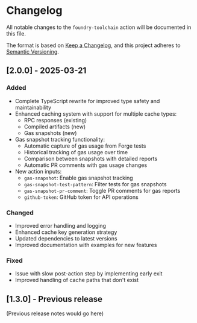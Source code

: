 # Changelog

All notable changes to the `foundry-toolchain` action will be documented in this file.

The format is based on [Keep a Changelog](https://keepachangelog.com/en/1.0.0/),
and this project adheres to [Semantic Versioning](https://semver.org/spec/v2.0.0.html).

## [2.0.0] - 2025-03-21

### Added

- Complete TypeScript rewrite for improved type safety and maintainability
- Enhanced caching system with support for multiple cache types:
  - RPC responses (existing)
  - Compiled artifacts (new)
  - Gas snapshots (new)
- Gas snapshot tracking functionality:
  - Automatic capture of gas usage from Forge tests
  - Historical tracking of gas usage over time
  - Comparison between snapshots with detailed reports
  - Automatic PR comments with gas usage changes
- New action inputs:
  - `gas-snapshot`: Enable gas snapshot tracking
  - `gas-snapshot-test-pattern`: Filter tests for gas snapshots
  - `gas-snapshot-pr-comment`: Toggle PR comments for gas reports
  - `github-token`: GitHub token for API operations

### Changed

- Improved error handling and logging
- Enhanced cache key generation strategy
- Updated dependencies to latest versions
- Improved documentation with examples for new features

### Fixed

- Issue with slow post-action step by implementing early exit
- Improved handling of cache paths that don't exist

## [1.3.0] - Previous release

(Previous release notes would go here)
